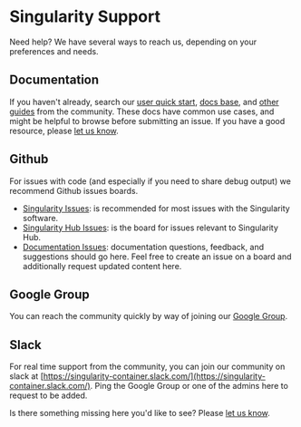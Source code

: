 # Singularity Support

Need help? We have several ways to reach us, depending on your preferences and needs.

## Documentation
If you haven't already, search our [user quick start](http://singularity.lbl.gov/quickstart), [docs base](http://singularity.lbl.gov/docs-quick-start-installation), and [other guides](http://singularity.lbl.gov/links) from the community. These docs have common use cases, and might be helpful to browse before submitting an issue. If you have a good resource, please [let us know](https://github.com/singularityware/singularity/issues).


## Github
For issues with code (and especially if you need to share debug output) we recommend Github issues boards.

 - [Singularity Issues](https://github.com/singularityware/singularity/issues): is recommended for most issues with the Singularity software.
 - [Singularity Hub Issues](https://github.com/singularityhub/singularityhub.github.io/issues): is the board for issues relevant to Singularity Hub.
 - [Documentation Issues](https://github.com/singularityware/singularityware.github.io/issues): documentation questions, feedback, and suggestions should go here. Feel free to create an issue on a board and additionally request updated content here.

## Google Group
You can reach the community quickly by way of joining our [Google Group](https://groups.google.com/a/lbl.gov/forum/#!forum/singularity).

## Slack
For real time support from the community, you can join our community on slack at [https://singularity-container.slack.com/](https://singularity-container.slack.com/). Ping the Google Group or one of the admins here to request to be added.

Is there something missing here you'd like to see? Please [let us know](https://github.com/singularityware/singularity/issues).
